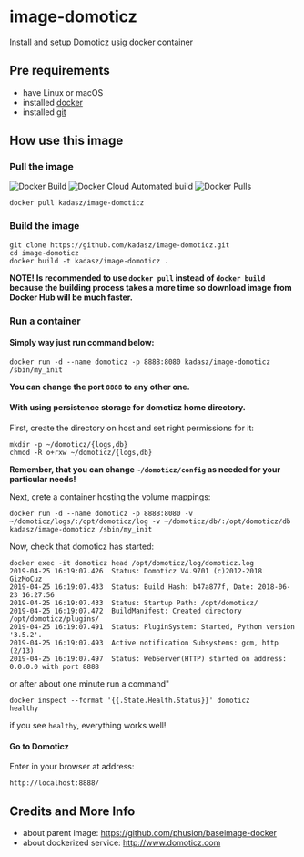 # image-domoticz
Install and setup Domoticz usig docker container 

## Pre requirements

- have Linux or macOS
- installed [docker][1] 
- installed [git][2]

## How use this image

### Pull the image

![Docker Build](https://img.shields.io/docker/cloud/build/kadasz/image-domoticz.svg) ![Docker Cloud Automated build](https://img.shields.io/docker/cloud/automated/kadasz/image-domoticz.svg) ![Docker Pulls](https://img.shields.io/docker/pulls/kadasz/image-domoticz.svg)


```
docker pull kadasz/image-domoticz
```

### Build the image

```
git clone https://github.com/kadasz/image-domoticz.git
cd image-domoticz
docker build -t kadasz/image-domoticz .
```


__NOTE! Is recommended to use `docker pull` instead of `docker build` because the building process takes a more time so download image from Docker Hub will be much faster.__

### Run a container
#### Simply way just run command below:

```
docker run -d --name domoticz -p 8888:8080 kadasz/image-domoticz /sbin/my_init
```
__You can change the port `8888` to any other one.__

#### With using persistence storage for domoticz home directory.
First, create the directory on host and set right permissions for it:

```
mkdir -p ~/domoticz/{logs,db}
chmod -R o+rxw ~/domoticz/{logs,db}
```
__Remember, that you can change `~/domoticz/config` as needed for your particular needs!__

Next, crete a container hosting the volume mappings:

```
docker run -d --name domoticz -p 8888:8080 -v ~/domoticz/logs/:/opt/domoticz/log -v ~/domoticz/db/:/opt/domoticz/db kadasz/image-domoticz /sbin/my_init
```

Now, check that domoticz has started:

```
docker exec -it domoticz head /opt/domoticz/log/domoticz.log
2019-04-25 16:19:07.426  Status: Domoticz V4.9701 (c)2012-2018 GizMoCuz
2019-04-25 16:19:07.433  Status: Build Hash: b47a877f, Date: 2018-06-23 16:27:56
2019-04-25 16:19:07.433  Status: Startup Path: /opt/domoticz/
2019-04-25 16:19:07.472  BuildManifest: Created directory /opt/domoticz/plugins/
2019-04-25 16:19:07.491  Status: PluginSystem: Started, Python version '3.5.2'.
2019-04-25 16:19:07.493  Active notification Subsystems: gcm, http (2/13)
2019-04-25 16:19:07.497  Status: WebServer(HTTP) started on address: 0.0.0.0 with port 8888
```
or after about one minute run a command"

```
docker inspect --format '{{.State.Health.Status}}' domoticz
healthy
```
if you see `healthy`, everything works well!

#### Go to Domoticz
Enter in your browser at address:
```
http://localhost:8888/
```

## Credits and More Info
- about parent image: https://github.com/phusion/baseimage-docker
- about dockerized service: http://www.domoticz.com

[1]:https://www.docker.com/get-started
[2]:https://pl.atlassian.com/git/tutorials/install-git
